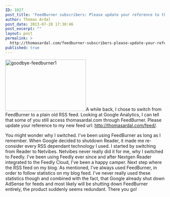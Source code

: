 ```yaml
---
ID: 1027
post_title: 'FeedBurner subscribers: Please update your reference to thomasardal.com'
author: Thomas Ardal
post_date: 2013-07-28 17:30:46
post_excerpt: ""
layout: post
permalink: >
  http://thomasardal.com/feedburner-subscribers-please-update-your-reference-to-thomasardal-com/
published: true
---
```

<a href="http://thomasardal.com/wp-content/uploads/2013/07/goodbye-feedburner1.jpg"><img class="alignright size-full wp-image-1029" alt="goodbye-feedburner1" src="http://thomasardal.com/wp-content/uploads/2013/07/goodbye-feedburner1.jpg" width="255" height="162" /></a>A while back, I chose to switch from FeedBurner to a plain old RSS feed. Looking at Google Analytics, I can tell that some of you still access thomasardal.com through FeedBurner. Please update your reference to my new feed url: <a href="http://thomasardal.com/feed/">http://thomasardal.com/feed/</a>.

You might wonder why I switched. I've been using FeedBurner as long as I remember. When Google decided to shutdown Reader, it made me re-consider every RSS dependant technology I used. I started by switching from Reader to Netvibes. Netvibes never really did it for me, why I switched to Feedly. I've been using Feedly ever since and after Nextgen Reader integrated to the Feedly Cloud, I've been a happy camper. Next step where the RSS feed on my blog. As mentioned, I've always used FeedBurner, in order to follow statistics on my blog feed. I've never really used these statistics though and combined with the fact, that Google already shut down AdSense for feeds and most likely will be shutting down FeedBurner entirely, the product suddenly seems redundant. There you go!